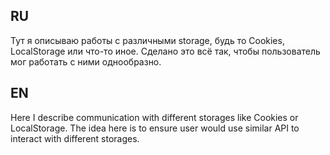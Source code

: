## RU
Тут я описываю работы с различными storage, будь то Cookies, LocalStorage или что-то иное.
Сделано это всё так, чтобы пользователь мог работать с ними однообразно.

## EN
Here I describe communication with different storages like Cookies or LocalStorage.
The idea here is to ensure user would use similar API to interact with different storages.